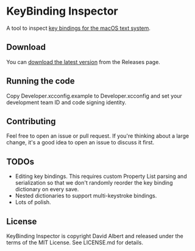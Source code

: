 # KeyBinding Inspector

A tool to inspect [key bindings for the macOS text system](https://developer.apple.com/library/archive/documentation/Cocoa/Conceptual/EventOverview/TextDefaultsBindings/TextDefaultsBindings.html).

## Download

You can [download the latest version](https://github.com/rails/rails/releases/latest) from the Releases page.

## Running the code

Copy Developer.xcconfig.example to Developer.xcconfig and set your development team ID and code signing identity.

## Contributing

Feel free to open an issue or pull request. If you're thinking about a large change, it's a good idea to open an issue to discuss it first.

## TODOs

- Editing key bindings. This requires custom Property List parsing and serialization so that we don't randomly reorder the key binding dictionary on every save.
- Nested dictionaries to support multi-keystroke bindings.
- Lots of polish.

## License

KeyBinding Inspector is copyright David Albert and released under the terms of the MIT License. See LICENSE.md for details.
